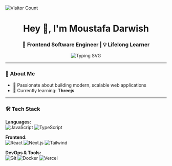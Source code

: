 <!-- Profile README -->
![Visitor Count](https://visitor-badge.laobi.icu/badge?page_id=yourusername.moustafa-git)

<h1 align="center">Hey 👋, I'm Moustafa Darwish</h1>
<h3 align="center">🚀 Frontend Software Engineer | 💡 Lifelong Learner</h3>

<p align="center">
  <img src="https://readme-typing-svg.demolab.com?font=Fira+Code&weight=500&size=24&pause=1000&color=36BCF7&center=true&vCenter=true&width=435&lines=Welcome+to+my+GitHub!;I+love+building+cool+stuff.;Always+learning+and+sharing." alt="Typing SVG" />
</p>

---

### 🌟 About Me

- 🧠 Passionate about building modern, scalable web applications
- 🌱 Currently learning: **Threejs**

---

### 🛠️ Tech Stack

**Languages:**  
![JavaScript](https://img.shields.io/badge/-JavaScript-F7DF1E?logo=javascript&logoColor=000&style=for-the-badge)
![TypeScript](https://img.shields.io/badge/-TypeScript-3178C6?logo=typescript&logoColor=fff&style=for-the-badge)

**Frontend:**  
![React](https://img.shields.io/badge/-React-61DAFB?logo=react&logoColor=000&style=for-the-badge)
![Next.js](https://img.shields.io/badge/-Next.js-000?logo=nextdotjs&logoColor=fff&style=for-the-badge)
![Tailwind](https://img.shields.io/badge/-TailwindCSS-06B6D4?logo=tailwindcss&logoColor=fff&style=for-the-badge)


**DevOps & Tools:**  
![Git](https://img.shields.io/badge/-Git-F05032?logo=git&logoColor=fff&style=for-the-badge)
![Docker](https://img.shields.io/badge/-Docker-2496ED?logo=docker&logoColor=fff&style=for-the-badge)
![Vercel](https://img.shields.io/badge/-Vercel-000?logo=vercel&logoColor=fff&style=for-the-badge)

